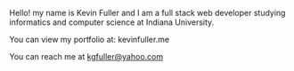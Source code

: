 Hello! my name is Kevin Fuller and I am a full stack web developer studying informatics and computer science at Indiana University. 

You can view my portfolio at: kevinfuller.me

You can reach me at kgfuller@yahoo.com

<!---
Kevin-Fuller/Kevin-Fuller is a ✨ special ✨ repository because its `README.md` (this file) appears on your GitHub profile.
You can click the Preview link to take a look at your changes.
--->
